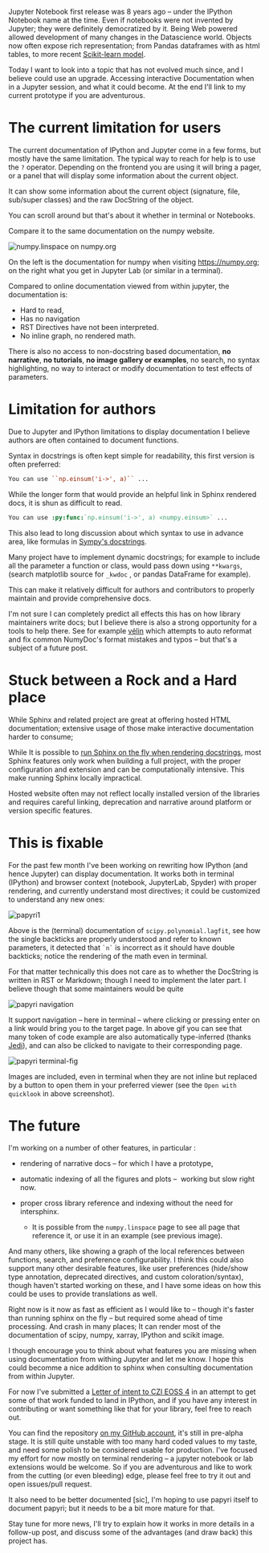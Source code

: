 <!-- 
.. title: Rethinking Jupyter Interactive Documentation
.. slug: rethinking-jupyter-documentation
.. date: 2021-04-12 11:59 UTC
.. tags: Python, Open-Source, documentation
.. category: 
.. link: 
.. description: 
.. type: markdown
.. author: Matthias Bussonnier
-->

Jupyter Notebook first release was 8 years ago – under the IPython Notebook
name at the time. Even if notebooks were not invented by Jupyter; they were
definitely democratized by it. Being Web powered allowed development of many
changes in the Datascience world. Objects now often expose rich representation; from
Pandas dataframes with as html tables, to more recent [Scikit-learn model](https://github.com/scikit-learn/scikit-learn/pull/14180).

Today I want to look into a topic that has not evolved much since, and I believe
could use an upgrade. Accessing interactive Documentation when in a Jupyter
session, and what it could become. At the end I'll link to my current prototype
if you are adventurous.

<!-- TEASER_END -->

# The current limitation for users

The current documentation of IPython and Jupyter come in a few forms, but mostly
have the same limitation.
The typical way to reach for help is to use the `?` operator. Depending on
the frontend you are using it will bring a pager, or a panel that will display
some information about the current object.

It can show some information about the current object (signature, file,
sub/super classes) and the raw DocString of the object.

You can scroll around but that's about it whether in terminal or Notebooks.

Compare it to the same documentation on the numpy website.


<img alt="numpy.linspace on numpy.org" src="/images/2021/04/numpy-linspace-compare.png" >

On the left is the documentation for numpy when visiting https://numpy.org; on
the right what you get in Jupyter Lab (or similar in a terminal).

Compared to online documentation viewed from within jupyter, the documentation is:

 - Hard to read,
 - Has no navigation
 - RST Directives have not been interpreted.
 - No inline graph, no rendered math.


There is also no access to non-docstring based documentation, **no narrative**,
**no tutorials**, **no image gallery or examples**, no search, no syntax
highlighting, no way to interact or modify documentation to test effects of
parameters.

# Limitation for authors

Due to Jupyter and IPython limitations to display documentation I believe
authors are often contained to document functions.

Syntax in docstrings is often kept simple for readability, this first version is
often preferred:

```rst
You can use ``np.einsum('i->', a)`` ...
```

While the longer form that would provide an helpful link in Sphinx rendered
docs, it is shun as difficult to read.

```rst
You can use :py:func:`np.einsum('i->', a) <numpy.einsum>` ...
```

This also lead to long discussion about which syntax to use in advance area,
like formulas in [Sympy's docstrings](https://github.com/sympy/sympy/issues/14964).

Many project have to implement dynamic docstrings; for example to include all
the parameter a function or class, would pass down using ``**kwargs``, (search
matplotlib source for `_kwdoc` , or pandas DataFrame for example).

This can make it relatively difficult for authors and contributors to properly
maintain and provide comprehensive docs.

I'm not sure I can completely predict all effects this has on how library
maintainers write docs; but I believe there is also a strong opportunity for a
tools to help there. See for example [vélin](https://github.com/Carreau/velin)
which attempts to auto reformat and fix common NumyDoc's format mistakes and
typos – but that's a subject of a future post.

# Stuck between a Rock and a Hard place

While Sphinx and related project are great at offering hosted HTML
documentation; extensive usage of those make interactive documentation harder to
consume;

While It is possible to [run Sphinx on the fly when rendering
docstrings](https://github.com/spyder-ide/docrepr), most Sphinx features
only work when building a full project, with the proper configuration and
extension and can be computationally intensive. This make running Sphinx locally
impractical.

Hosted website often may not reflect locally installed version of the
libraries and requires careful linking, deprecation and narrative around
platform or version specific features.

# This is fixable

For the past few month I've been working on rewriting how IPython (and hence
Jupyter) can display documentation. It works both in terminal (IPython) and
browser context (notebook, JupyterLab, Spyder) with proper rendering, and currently
understand most directives; it could be customized to understand any new ones:

<img alt="papyri1" src="/images/2021/04/papyri-1.png" class='center' >

Above is the (terminal) documentation of `scipy.polynomial.lagfit`, see how the
single backticks are properly understood and refer to known parameters, it
detected that  `` `n` `` is incorrect as it should have double backticks; notice
the rendering of the math even in terminal.

For that matter technically this does not care as to whether the DocString is
written in RST or Markdown; though I need to implement the later part. I believe
though that some maintainers would be quite

<img alt="papyri navigation" src="/images/2021/04/papyri-nav.gif" class='center' >

It support navigation – here in terminal – where clicking or pressing enter on a
link would bring you to the target page. In above gif you can see that many
token of code example are also automatically type-inferred (thanks [Jedi](https://github.com/davidhalter/jedi)), and
can also be clicked to navigate to their corresponding page.

<img alt="papyri terminal-fig" src="/images/2021/04/papyri-terminal-fig.png" class='center' >

Images are included, even in terminal when they are not inline but replaced by
a button to open them in your preferred viewer (see the `Open with quicklook` in
above screenshot).

# The future


I'm working on a number of other features, in particular :

 - rendering of narrative docs – for which I have a prototype,
 - automatic indexing of all the figures and plots –  working but slow right now.
 - proper cross library reference and indexing without the need for intersphinx.

    - It is possible from the `numpy.linspace` page to see all page that
      reference it, or use it in an example (see previous image).

And many others, like showing a graph of the local references between functions,
search, and preference configurability. I think this could also support many
other desirable features, like user preferences (hide/show type annotation,
deprecated directives, and custom coloration/syntax), though haven't started
working on these, and I have some ideas on how this could be uses to provide
translations as well.

Right now is it now as fast as efficient as I would like to – though it's faster
than running sphinx on the fly – but required some ahead of time processing. And
crash in many places; It can render most of the documentation of scipy, numpy,
xarray, IPython and scikit image.

I though encourage you to think about what features you are missing when using
documentation from withing Jupyter and let me know. I hope this could becomme a
nice addition to sphinx when consulting documentation from within Jupyter.

For now I've submitted a [Letter of intent to CZI EOSS
4](https://docs.google.com/document/d/1hk-Ww7pUwnoHINNhDeP9UOPvNEemAFe-pohK5dCtZPs/edit?usp=sharing)
in an attempt to get some of that work funded to land in IPython, and if you
have any interest in contributing or want something like that for your library,
feel free to reach out.

You can find the repository [on my GitHub account](https://github.com/Carreau/papyri),
it's still in pre-alpha stage. It is still quite unstable with too many hard
coded values to my taste, and need some polish to be considered usable for production.
I've focused my effort for now mostly on terminal rendering – a jupyter notebook
or lab extensions would be welcome. So if you are adventurous and like to work
from the cutting (or even bleeding) edge, please feel free to try it out and
open issues/pull request.

It also need to be better documented [sic], I'm hoping to use papyri itself to
document papyri; but it needs to be a bit more mature for that.

Stay tune for more news, I'll try to explain how it works in more details in a
follow-up post, and discuss some of the advantages (and draw back) this project
has.

